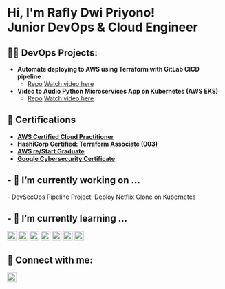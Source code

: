 <h1>Hi, I'm Rafly Dwi Priyono! <br/> Junior DevOps & Cloud Engineer</h1>

<h2>👨‍💻 DevOps Projects:</h2>

- <b>Automate deploying to AWS using Terraform with GitLab CICD pipeline</b>
  - [Repo](https://github.com/raflydwipriyono/awsterraformgitlab) [Watch video here](https://www.youtube.com/watch?v=LNvAwRE15Mo)
- <b>Video to Audio Python Microservices App on Kubernetes (AWS EKS)</b>
  - [Repo](https://github.com/raflydwipriyono/microservices-video2audio) [Watch video here](https://www.youtube.com/watch?v=7rKQtewiJCw)
    
<h2>📄 Certifications</h2>

- <b>[AWS Certified Cloud Practitioner](https://www.credly.com/badges/e9376272-53db-47ab-817d-6c009132ca8e/linked_in_profile)</b>
- <b>[HashiCorp Certified: Terraform Associate (003)](https://www.credly.com/badges/0bcef85f-d633-48bd-921f-01150813abd3/linked_in_profile)</b>
- <b>[AWS re/Start Graduate](https://www.credly.com/badges/312c7b92-5648-4683-9ddd-6383377a91af/linked_in_profile)</b>
- <b>[Google Cybersecurity Certificate](https://www.credly.com/badges/1550f43a-631c-46a7-bc2d-9789e9be2929/linked_in_profile)</b>

<h2>- 🔭 I’m currently working on ...</h2>
- DevSecOps Pipeline Project: Deploy Netflix Clone on Kubernetes

<h2>- 🌱 I’m currently learning ...</h2>
<p>
  <img width="22px" src="https://cdn.jsdelivr.net/npm/simple-icons@3.13.0/icons/docker.svg" >
  <img width="22px" src="https://cdn.jsdelivr.net/npm/simple-icons@3.13.0/icons/kubernetes.svg" />
  <img width="22px" src="https://cdn.jsdelivr.net/npm/simple-icons@3.13.0/icons/helm.svg" />
  <img width="22px" src="https://cdn.jsdelivr.net/npm/simple-icons@3.13.0/icons/jenkins.svg" />
  <img width="22px" src="https://cdn.jsdelivr.net/npm/simple-icons@3.13.0/icons/prometheus.svg" />
  <img width="22px" src="https://cdn.jsdelivr.net/npm/simple-icons@3.13.0/icons/grafana.svg" />
  <img width="22px" src="https://cdn.jsdelivr.net/npm/simple-icons@3.13.0/icons/sonarqube.svg" />
</p>

<h2> 🤳 Connect with me:</h2>

[<img width="22px" src="https://cdn.jsdelivr.net/npm/simple-icons@v3/icons/linkedin.svg" />][linkedin]

[linkedin]: https://www.linkedin.com/in/raflydwipriyono/]
